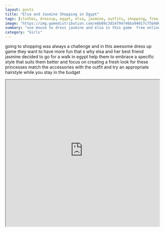 ```yaml
---
layout: posts
title: "Elsa and Jasmine Shopping in Egypt"
tags: [clothes, dressup, egypt, elsa, jasmine, outfits, shopping, free, online, games, oyna, game, free, games, play, play, games]
image: "https://img.gamedistribution.com/e6b09c3d14794746ba94017c75b4867a.jpg"
summary: "use mouse to dress jasmine and elsa in this game  free online games oyna game free games play play games"
category: "Girls"
---
```


going to shopping was always a challenge and in this awesome dress up game they want to have more fun that s why elsa and her best friend jasmine decided to go for a walk in egypt help them to embrace a specific style that suits them better and focus on creating a fresh look for these princesses match the accessories with the outfit and try an appropriate hairstyle while you stay in the budget

<iframe width="100%" height="480px;" src="https://flash.gamedistribution.com?game=e6b09c3d14794746ba94017c75b4867a"></iframe>